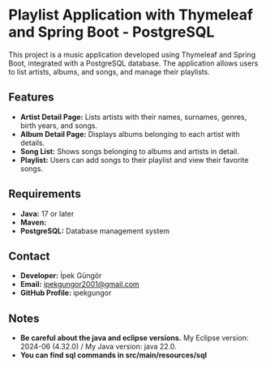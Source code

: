 # Playlist Application with Thymeleaf and Spring Boot - PostgreSQL

This project is a music application developed using Thymeleaf and Spring Boot, integrated with a PostgreSQL database. The application allows users to list artists, albums, and songs, and manage their playlists.

## Features

- **Artist Detail Page:** Lists artists with their names, surnames, genres, birth years, and songs.
- **Album Detail Page:** Displays albums belonging to each artist with details.
- **Song List:** Shows songs belonging to albums and artists in detail.
- **Playlist:** Users can add songs to their playlist and view their favorite songs.

## Requirements

- **Java:** 17 or later
- **Maven:** 
- **PostgreSQL:** Database management system

## Contact
- **Developer:** İpek Güngör
- **Email:** ipekgungor2001@gmail.com
- **GitHub Profile:** ipekgungor

## Notes
- **Be careful about the java and eclipse versions.** My Eclipse version: 2024-06 (4.32.0) / My Java version: java 22.0.
- **You can find sql commands in src/main/resources/sql**
